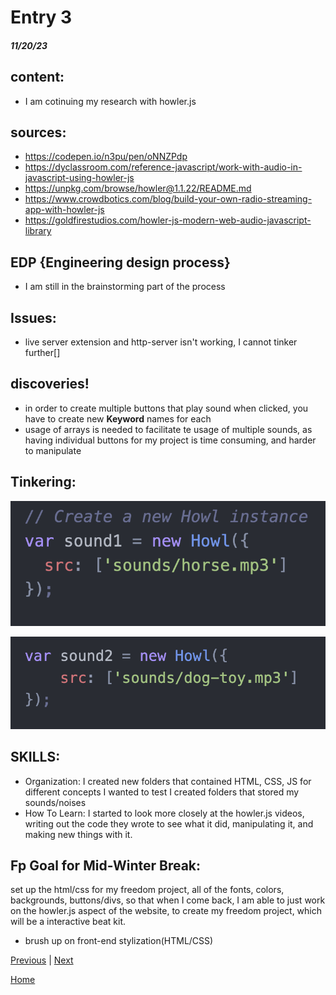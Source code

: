 # Entry 3
##### 11/20/23

## content:
* I am cotinuing my research with howler.js
## sources:
* https://codepen.io/n3pu/pen/oNNZPdp
* https://dyclassroom.com/reference-javascript/work-with-audio-in-javascript-using-howler-js
* https://unpkg.com/browse/howler@1.1.22/README.md
* https://www.crowdbotics.com/blog/build-your-own-radio-streaming-app-with-howler-js
* https://goldfirestudios.com/howler-js-modern-web-audio-javascript-library
## EDP {Engineering design process}
* I am still in the brainstorming part of the process

## Issues:
* live server extension and http-server isn't working, I cannot tinker further[]
## discoveries!
* in order to create multiple buttons that play sound when clicked, you have to create new **Keyword** names for each
* usage of arrays is needed to facilitate te usage of multiple sounds, as having individual buttons for my project is time consuming, and harder to manipulate



## Tinkering:
![my image](screenshots/sound1.png)

![my image](screenshots/sound2.png)




## SKILLS:
* Organization:
    I created new folders that contained HTML, CSS, JS for different concepts I wanted to test
    I created folders that stored my sounds/noises
* How To Learn:
    I started to look more closely at the howler.js videos, writing out the code they wrote to see what it did, manipulating it, and making new things with it.


## Fp Goal for Mid-Winter Break:

set up the html/css for my freedom project, all of the fonts, colors, backgrounds, buttons/divs, so that when I come back, I am able to just work on the howler.js aspect of the website, to create my freedom project, which will be a interactive beat kit.


* brush up on front-end stylization(HTML/CSS)


[Previous](entry02.md) | [Next](entry04.md)

[Home](../README.md)
